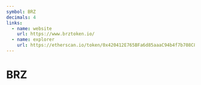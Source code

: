 ```yaml
---
symbol: BRZ
decimals: 4
links:
  - name: website
    url: https://www.brztoken.io/
  - name: explorer
    url: https://etherscan.io/token/0x420412E765BFa6d85aaaC94b4f7b708C89be2e2B
---
```


# BRZ
